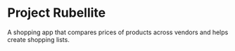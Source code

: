 # Project Rubellite 

A shopping app that compares prices of products across vendors and helps create shopping lists.
